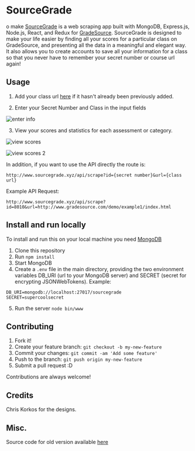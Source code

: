 # SourceGrade

o make [SourceGrade](http://www.sourcegrade.xyz/) is a web scraping app built with MongoDB, Express.js, Node.js, React, and Redux for [GradeSource](http://www.gradesource.com/). SourceGrade is designed to make your life easier by finding all your scores for a particular class on GradeSource, and presenting all the data in a meaningful and elegant way. It also allows you to create accounts to save all your information for a class so that you never have to remember your secret number or course url again!

## Usage

1) Add your class url [here](http://www.sourcegrade.xyz/add) if it hasn't already been previously added.

2) Enter your Secret Number and Class in the input fields

![enter info](https://github.com/joelseq/SourceGrade/blob/master/img/image1.png)

3) View your scores and statistics for each assessment or category.

![view scores](https://github.com/joelseq/SourceGrade/blob/master/img/image2.png)

![view scores 2](https://github.com/joelseq/SourceGrade/blob/master/img/image3.png)

In addition, if you want to use the API directly the route is:

`http://www.sourcegrade.xyz/api/scrape?id={secret number}&url={class url}`

Example API Request:

`http://www.sourcegrade.xyz/api/scrape?id=8010&url=http://www.gradesource.com/demo/example1/index.html`

## Install and run locally

To install and run this on your local machine you need [MongoDB](https://www.mongodb.com/)

1. Clone this repository
2. Run `npm install`
3. Start MongoDB
4. Create a `.env` file in the main directory, providing the two environment variables DB_URI (url to your MongoDB server) and SECRET (secret for encrypting JSONWebTokens).
Example:
```
DB_URI=mongodb://localhost:27017/sourcegrade
SECRET=supercoolsecret
```
5. Run the server `node bin/www`

## Contributing

1. Fork it!
2. Create your feature branch: `git checkout -b my-new-feature`
3. Commit your changes: `git commit -am 'Add some feature'`
4. Push to the branch: `git push origin my-new-feature`
5. Submit a pull request :D

Contributions are always welcome!

## Credits

Chris Korkos for the designs.

## Misc.

Source code for old version available [here](https://github.com/joelseq/SourceGrade-Old)

